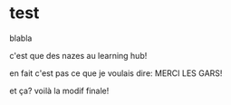 # test
blabla

c'est que des nazes au learning hub!

en fait c'est pas ce que je voulais dire: MERCI LES GARS!

et ça?
voilà la modif finale!
